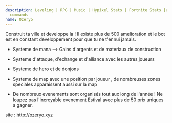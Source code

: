 ```yaml
---
description: Leveling | RPG | Music | Hypixel Stats | Fortnite Stats |and many more usefull
  commands
name: Ozeryo
---
```


Construit ta ville et developpe la ! Il existe plus de 500 amelioration et le bot est en constant developpement pour que tu ne t'ennui jamais. 

- Systeme de mana --> Gains d'argents et de materiaux de construction

- Systeme d'attaque, d'echange et d'alliance avec les autres joueurs

- Systeme de hero et de donjons 

- Systeme de map avec une position par joueur , de nombreuses zones speciales apparaissent aussi sur la map 

- De nombreux evenements sont organisés tout aux long de l'année ! Ne loupez pas l'incroyable evenement Estival avec plus de 50 prix uniques a gagner.

site : http://ozeryo.xyz
